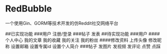 # RedBubble
一个使用Gin、GORM等技术开发的仿Reddit社交网络平台

##已实现功能
###用户
注册/登录
###帖子
发表
##待实现功能
###用户
####个人中心
我的文章
我的收藏
我的关注
我的粉丝
####修改资料
上传头像
修改昵称
设置邮箱
设置专属id
设置个人简介
###帖子
发图片
发视频
发评论
点赞
点踩
